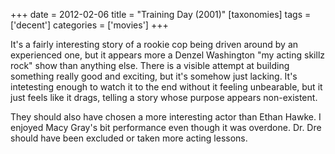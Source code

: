 +++
date = 2012-02-06
title = "Training Day (2001)"
[taxonomies]
tags = ['decent']
categories = ['movies']
+++

It's a fairly interesting story of a rookie cop being driven around by
an experienced one, but it appears more a Denzel Washington "my acting
skillz rock" show than anything else. There is a visible attempt at
building something really good and exciting, but it's somehow just
lacking. It's intetesting enough to watch it to the end without it
feeling unbearable, but it just feels like it drags, telling a story
whose purpose appears non-existent.

They should also have chosen a more interesting actor than Ethan Hawke.
I enjoyed Macy Gray's bit performance even though it was overdone. Dr.
Dre should have been excluded or taken more acting lessons.
